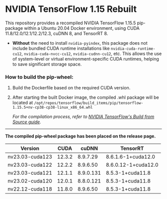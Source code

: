 # NVIDIA TensorFlow 1.15 Rebuilt

This repository provides a recompiled NVIDIA TensorFlow 1.15.5 pip-package within a Ubuntu 20.04 Docker environment, using CUDA 11.8/12.0/12.1/12.2/12.3, cuDNN 8, and TensorRT 8.

* **Without** the need to install `nvidia-pyindex`, this package does not include bundled CUDA runtime installations like `nvidia-cuda-runtime-cu12`, `nvidia-cuda-nvcc-cu12`, `nvidia-cudnn-cu12`, etc. This allows the use of system-level or virtual environment-specific CUDA runtimes, helping to save significant storage space.


### **How to build the pip-wheel:** 
1. Build the Dockerfile based on the required CUDA version.
2. After starting the built Docker image, the compiled .whl package will be located at `/opt/repos/tensorflow/build_items/pip/tensorflow-1.15.5+nv-cp38-cp38-linux_x86_64.whl`
    
    *For the compilation process, refer to [NVIDIA TensorFlow's Build from Source guide](https://github.com/NVIDIA/tensorflow?tab=readme-ov-file#build-from-source).*

-----

**The compiled pip-wheel package has been placed on the release page.**

| Version           | CUDA   | cuDNN       | TensorRT           |
|-------------------|--------|-------------|--------------------|
| nv23.03-cuda123   | 12.3.2 | 8.9.7.29    | 8.6.1.6-1+cuda12.0 |
| nv23.03-cuda122   | 12.2.2 | 8.9.6.50    | 8.6.0.12-1+cuda12.0|
| nv23.03-cuda121   | 12.1.1 | 8.9.0.131   | 8.5.3-1+cuda11.8   |
| nv23.02-cuda120   | 12.0.1 | 8.8.0.121   | 8.5.3-1+cuda11.8   |
| nv22.12-cuda118   | 11.8.0 | 8.9.6.50    | 8.5.3-1+cuda11.8   |
